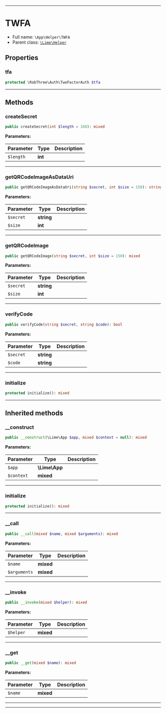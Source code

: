 ***

# TWFA





* Full name: `\App\Helper\TWFA`
* Parent class: [`\Lime\Helper`](../../Lime/Helper.md)



## Properties


### tfa



```php
protected \RobThree\Auth\TwoFactorAuth $tfa
```






***

## Methods


### createSecret



```php
public createSecret(int $length = 160): mixed
```








**Parameters:**

| Parameter | Type | Description |
|-----------|------|-------------|
| `$length` | **int** |  |




***

### getQRCodeImageAsDataUri



```php
public getQRCodeImageAsDataUri(string $secret, int $size = 150): string
```








**Parameters:**

| Parameter | Type | Description |
|-----------|------|-------------|
| `$secret` | **string** |  |
| `$size` | **int** |  |




***

### getQRCodeImage



```php
public getQRCodeImage(string $secret, int $size = 150): mixed
```








**Parameters:**

| Parameter | Type | Description |
|-----------|------|-------------|
| `$secret` | **string** |  |
| `$size` | **int** |  |




***

### verifyCode



```php
public verifyCode(string $secret, string $code): bool
```








**Parameters:**

| Parameter | Type | Description |
|-----------|------|-------------|
| `$secret` | **string** |  |
| `$code` | **string** |  |




***

### initialize



```php
protected initialize(): mixed
```











***


## Inherited methods


### __construct



```php
public __construct(\Lime\App $app, mixed $context = null): mixed
```








**Parameters:**

| Parameter | Type | Description |
|-----------|------|-------------|
| `$app` | **\Lime\App** |  |
| `$context` | **mixed** |  |




***

### initialize



```php
protected initialize(): mixed
```











***

### __call



```php
public __call(mixed $name, mixed $arguments): mixed
```








**Parameters:**

| Parameter | Type | Description |
|-----------|------|-------------|
| `$name` | **mixed** |  |
| `$arguments` | **mixed** |  |




***

### __invoke



```php
public __invoke(mixed $helper): mixed
```








**Parameters:**

| Parameter | Type | Description |
|-----------|------|-------------|
| `$helper` | **mixed** |  |




***

### __get



```php
public __get(mixed $name): mixed
```








**Parameters:**

| Parameter | Type | Description |
|-----------|------|-------------|
| `$name` | **mixed** |  |




***


***

